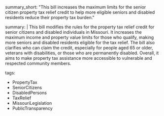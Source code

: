 summary_short: "This bill increases the maximum limits for the senior citizen property tax relief credit to help more eligible seniors and disabled residents reduce their property tax burden."

summary: |
  This bill modifies the rules for the property tax relief credit for senior citizens and disabled individuals in Missouri. It increases the maximum income and property value limits for those who qualify, making more seniors and disabled residents eligible for the tax relief. The bill also clarifies who can claim the credit, especially for people aged 65 or older, veterans with disabilities, or those who are permanently disabled. Overall, it aims to make property tax assistance more accessible to vulnerable and respected community members.

tags:
  - PropertyTax
  - SeniorCitizens
  - DisabledPersons
  - TaxRelief
  - MissouriLegislation
  - PublicTransparency

